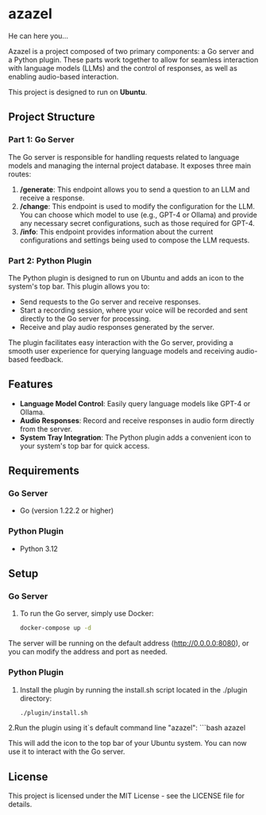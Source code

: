 # azazel
He can here you...

Azazel is a project composed of two primary components: a Go server and a Python plugin. These parts work together to allow for seamless interaction with language models (LLMs) and the control of responses, as well as enabling audio-based interaction.

This project is designed to run on **Ubuntu**.

## Project Structure

### Part 1: Go Server

The Go server is responsible for handling requests related to language models and managing the internal project database. It exposes three main routes:

1. **/generate**: This endpoint allows you to send a question to an LLM and receive a response.
2. **/change**: This endpoint is used to modify the configuration for the LLM. You can choose which model to use (e.g., GPT-4 or Ollama) and provide any necessary secret configurations, such as those required for GPT-4.
3. **/info**: This endpoint provides information about the current configurations and settings being used to compose the LLM requests.

### Part 2: Python Plugin

The Python plugin is designed to run on Ubuntu and adds an icon to the system's top bar. This plugin allows you to:

- Send requests to the Go server and receive responses.
- Start a recording session, where your voice will be recorded and sent directly to the Go server for processing.
- Receive and play audio responses generated by the server.

The plugin facilitates easy interaction with the Go server, providing a smooth user experience for querying language models and receiving audio-based feedback.

## Features

- **Language Model Control**: Easily query language models like GPT-4 or Ollama.
- **Audio Responses**: Record and receive responses in audio form directly from the server.
- **System Tray Integration**: The Python plugin adds a convenient icon to your system's top bar for quick access.

## Requirements

### Go Server
- Go (version 1.22.2 or higher)

### Python Plugin
- Python 3.12

## Setup

### Go Server

1. To run the Go server, simply use Docker:
   ```bash
   docker-compose up -d

The server will be running on the default address (http://0.0.0.0:8080), or you can modify the address and port as needed.

### Python Plugin
1. Install the plugin by running the install.sh script located in the ./plugin directory:
   ```bash
   ./plugin/install.sh

2.Run the plugin using it`s default command line "azazel":
    ```bash
    azazel

This will add the icon to the top bar of your Ubuntu system. You can now use it to interact with the Go server.



## License
This project is licensed under the MIT License - see the LICENSE file for details.